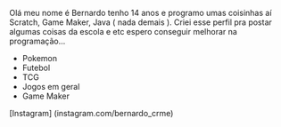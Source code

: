   Olá meu nome é Bernardo tenho 14 anos e programo umas coisinhas aí Scratch, Game Maker, Java ( nada demais ). Criei esse perfil pra postar algumas coisas da escola e etc espero conseguir melhorar na programação...
  
- Pokemon 
- Futebol 
- TCG
- Jogos em geral 
- Game Maker

[Instagram] (instagram.com/bernardo_crme)

<!--
**MidranBe/MidranBe** is a ✨ _special_ ✨ repository because its `README.md` (this file) appears on your GitHub profile.

Here are some ideas to get you started:

- 🔭 I’m currently working on ...
- 🌱 I’m currently learning ...
- 👯 I’m looking to collaborate on ...
- 🤔 I’m looking for help with ...
- 💬 Ask me about ...
- 📫 How to reach me: ...
- 😄 Pronouns: ...
- ⚡ Fun fact: ...
-->
